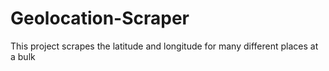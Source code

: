 # Geolocation-Scraper
This project scrapes the latitude and longitude for many different places at a bulk
